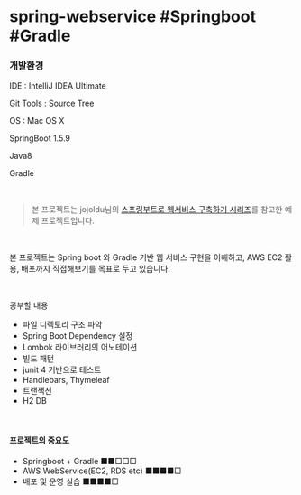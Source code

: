 # spring-webservice #Springboot #Gradle

### 개발환경

IDE : IntelliJ IDEA Ultimate

Git Tools : Source Tree

OS : Mac OS X

SpringBoot 1.5.9

Java8

Gradle



<br/>

> 본 프로젝트는 jojoldu님의 [스프링부트로 웹서비스 구축하기 시리즈](https://github.com/jojoldu/springboot-webservice#%EA%B0%9C%EB%B0%9C%ED%99%98%EA%B2%BD)를 참고한 예제 프로젝트입니다.

<br/>

본 프로젝트는 Spring boot 와 Gradle 기반 웹 서비스 구현을 이해하고, AWS EC2 활용, 배포까지 직접해보기를 목표로 두고 있습니다.


<br/>

공부할 내용
- 파일 디렉토리 구조 파악
- Spring Boot Dependency 설정
- Lombok 라이브러리의 어노테이션
- 빌드 패턴
- junit 4 기반으로 테스트
- Handlebars, Thymeleaf
- 트랜잭션
- H2 DB

<br/>

#### 프로젝트의 중요도

- Springboot + Gradle ■■□□□
- AWS WebService(EC2, RDS etc) ■■■■□
- 배포 및 운영 실습 ■■■■□

